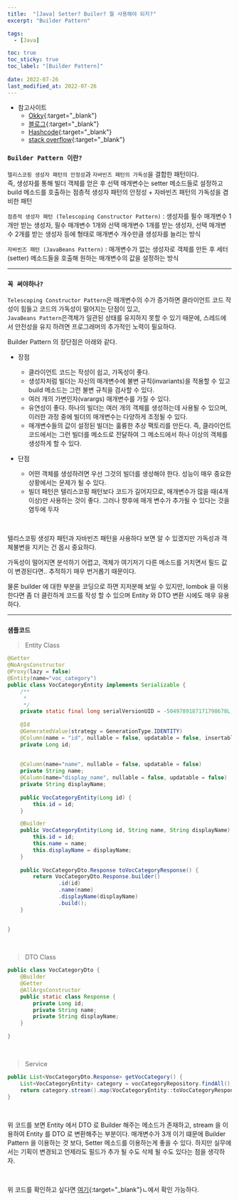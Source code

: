 ```yaml
---
title:  "[Java] Setter? Builer? 뭘 사용해야 되지?"
excerpt: "Builder Pattern"

tags:
  - [Java]

toc: true
toc_sticky: true
toc_label: "[Builder Pattern]"
 
date: 2022-07-26
last_modified_at: 2022-07-26
---
```


- 참고사이트
  - [Okky](https://okky.kr/article/396206){:target="_blank"}
  - [블로그](https://effortguy.tistory.com/15){:target="_blank"}
  - [Hashcode](https://hashcode.co.kr/questions/887/%EC%9E%90%EB%B0%94%EC%97%90%EC%84%9C-builder%EB%A5%BC-%EC%93%B0%EB%8A%94-%EC%9D%B4%EC%9C%A0%EB%8A%94-%EB%AD%94%EA%B0%80%EC%9A%94){:target="_blank"}
  - [stack overflow](https://stackoverflow.com/questions/22416239/setters-and-not-or-or-vs-builder-patterns){:target="_blank"}


### ``Builder Pattern 이란?``

`텔리스코핑 생성자 패턴의 안정성`과 `자바빈즈 패턴의 가독성`을 결합한 패턴이다. <br>
즉, 생성자를 통해 빌더 객체를 얻은 후 선택 매개변수는 setter 메소드들로 설정하고 build 메소드를 호출하는 점층적 생성자 패턴의 안정성 + 자바빈즈 패턴의 가독성을 겸비한 패턴 <br>


`점층적 생성자 패턴 (Telescoping Constructor Pattern)` : 생성자를 필수 매개변수 1개만 받는 생성자, 필수 매개변수 1개와 선택 매개변수 1개를 받는 생성자, 선택 매개변수 2개를 받는 생성자 등에 형태로 매개변수 개수만큼 생성자를 늘리는 방식 <br>

`자바빈즈 패턴 (JavaBeans Pattern)` : 매개변수가 없는 생성자로 객체를 만든 후 세터(setter) 메소드들을 호출해 원하는 매개변수의 값을 설정하는 방식 <br>


<hr/>


### ``꼭 써야하나?``

`Telescoping Constructor Pattern`은 매개변수의 수가 증가하면 클라이언트 코드 작성이 힘들고 코드의 가독성이 떨어지는 단점이 있고, <br> 
`JavaBeans Pattern`은객체가 일관된 상태를 유지하지 못할 수 있기 때문에, 스레드에서 안전성을 유지 하려면 프로그래머의 추가적인 노력이 필요하다. <br>


Builder Pattern 의 장단점은 아래와 같다.

- 장점
  - 클라이언트 코드는 작성이 쉽고, 가독성이 좋다.
  - 생성자처럼 빌더는 자신의 매개변수에 불변 규칙(invariants)을 적용할 수 있고 build 메소드는 그런 불변 규칙을 검사할 수 있다.
  - 여러 개의 가변인자(varargs) 매개변수를 가질 수 있다.
  - 유연성이 좋다. 하나의 빌더는 여러 개의 객체를 생성하는데 사용될 수 있으며, 이러한 과정 중에 빌더의 매개변수는 다양하게 조정될 수 있다.
  - 매개변수들의 값이 설정된 빌더는 훌륭한 추상 팩토리를 만든다. 즉, 클라이언트 코드에서는 그런 빌더를 메소드로 전달하여 그 메소드에서 하나 이상의 객체를 생성하게 할 수 있다.

- 단점
  - 어떤 객체를 생성하려면 우선 그것의 빌더를 생성해야 한다. 성능이 매우 중요한 상황에서는 문제가 될 수 있다.
  - 빌더 패턴은 텔리스코핑 패턴보다 코드가 길어지므로, 매개변수가 많을 때(4개 이상)만 사용하는 것이 좋다. 그러나 향후에 매개 변수가 추가될 수 있다는 것을 염두에 두자


<br>

텔리스코핑 생성자 패턴과 자바빈즈 패턴을 사용하다 보면 알 수 있겠지만 가독성과 객체불변을 지키는 건 몹시 중요하다. 
<br>

가독성이 떨어지면 분석하기 어렵고, 객체가 여기저기 다른 메소드를 거치면서 필드 값이 변경된다면.. 추적하기 매우 번거롭기 때문이다. <br>

물론 builder 에 대한 부분을 코딩으로 하면 지저분해 보일 수 있지만, lombok 을 이용한다면 좀 더 클린하게 코드를 작성 할 수 있으며 Entity 와 DTO 변환 시에도 매우 유용하다.

<hr/>


### ``샘플코드``

> Entity Class

```java
@Getter
@NoArgsConstructor
@Proxy(lazy = false)
@Entity(name="voc_category")
public class VocCategoryEntity implements Serializable {
	/**
	 * 
	 */
	private static final long serialVersionUID = -5049789187171798678L;
	
	@Id
	@GeneratedValue(strategy = GenerationType.IDENTITY)
	@Column(name = "id", nullable = false, updatable = false, insertable = false)
	private Long id;
	
	
	@Column(name="name", nullable = false, updatable = false)
	private String name;
	@Column(name="display_name", nullable = false, updatable = false)
	private String displayName;
	
	public VocCategoryEntity(Long id) {
		this.id = id;
	}

	@Builder
	public VocCategoryEntity(Long id, String name, String displayName) {
		this.id = id;
		this.name = name;
		this.displayName = displayName;
	}
	
	public VocCategoryDto.Response toVocCategoryResponse() {
		return VocCategoryDto.Response.builder()
				.id(id)
				.name(name)
				.displayName(displayName)
				.build();
	}
	
	
}
```

<br>

> DTO Class

```java
public class VocCategoryDto {	
	@Builder
	@Getter
	@AllArgsConstructor
	public static class Response {
		private Long id;
		private String name;
		private String displayName;
	}
	
}
```

<br>

> Service

```java
public List<VocCategoryDto.Response> getVocCategory() {
	List<VocCategoryEntity> category = vocCategoryRepository.findAll();
	return category.stream().map(VocCategoryEntity::toVocCategoryResponse).collect(toList());
}
```
<br>

위 코드를 보면 Entity 에서 DTO 로 Builder 해주는 메소드가 존재하고, stream 을 이용하여 Entity 를 DTO 로 변환해주는 부분이다. 매개변수가 3개 이기 떄문에 Builder Pattern 을 이용하는 것 보다, Setter 메소드를 이용하는게 좋을 수 있다. 하지만 실무에서는 기획이 변경되고 언제라도 필드가 추가 될 수도 삭제 될 수도 있다는 점을 생각하자. <br>

<br>

위 코드를 확인하고 싶다면 [여기](https://github.com/ymkmoon/toyseven){:target="_blank"}ㄴ에서 확인 가능하다.